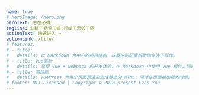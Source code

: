 ```yaml
---
home: true
# heroImage: /hero.png
heroText: 志在必得
tagline: 业精于勤荒于嬉,行成于思毁于随
actionText: 快速进入 →
actionLink: /life/
# features:
# - title: 
#   details: 以 Markdown 为中心的项目结构，以最少的配置帮助你专注于写作。
# - title: Vue驱动
#   details: 享受 Vue + webpack 的开发体验，在 Markdown 中使用 Vue 组件，同时可以使用 Vue 来开发自定义主题。
# - title: 高性能
#   details: VuePress 为每个页面预渲染生成静态的 HTML，同时在页面被加载的时候，将作为 SPA 运行。
# footer: MIT Licensed | Copyright © 2018-present Evan You
---
```


<ClientOnly>
  <QuickNavigation />
</ClientOnly>